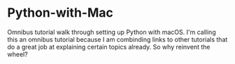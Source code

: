 # Python-with-Mac
Omnibus tutorial walk through setting up Python with macOS.  I'm calling this an omnibus tutorial because I am combinding links to other tutorials that do a great job at explaining certain topics already.  So why reinvent the wheel?
